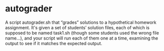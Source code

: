 # autograder

A script autograder.sh that “grades” solutions to a hypothetical homework assignment. It's given a set of students’ solution files, each of which is supposed to be named task1.sh (though some students used the wrong file name…), and your script will run each of them one at a time, examining the output to see if it matches the expected output. 
